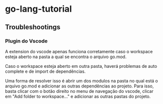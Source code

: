 # go-lang-tutorial

## Troubleshootings

### Plugin do Vscode

A extension do vscode apenas funciona corretamente caso o workspace esteja aberto na pasta a qual se encontra o arquivo go.mod.

Caso o workspace esteja aberto em outra pasta, haverá problemas de auto complete e de import de dependências.

Uma forma de resolver isso é abrir um dos modulos na pasta no qual está o arquivo go.mod e adicionar as outras dependências ao projeto. Para isso, basta clicar com o botão direito no menu de navegação do vscode, clicar em "Add folder to workspace..." e adicionar as outras pastas do projeto.
